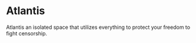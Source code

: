 Atlantis
===

Atlantis an isolated space that utilizes everything to protect your freedom to fight censorship.

<!-- Downloads
===

- [F-Droid](https://f-droid.org/app/xyz.yingshaoxo.atlantis) (Signed by F-Droid)
- [Custom F-Droid Repository](https://fdroid.typeblog.net) (Signed by PeterCxy, contains latest development versions)

You cannot switch between versions listed above that have different signature without uninstalling Shelter first.

Features
===

- Installing apps inside a work profile for isolation
- "Freeze" apps inside the work profile to prevent them from running or being woken up when you are not actively using them
- Installing two copies of the same app on the same device

Discussion & Support
===

- [Mailing List](https://lists.sr.ht/~petercxy/shelter)
- Matrix Chat Room: #shelter:neo.angry.im

__The GitHub Issue list and pull requests are not checked regularly. Please use the mailing list instead.__

Caveats & Known Issues
===

- Some caveats and known issues are discussed during the setup process of Shelter. __Please read through text in the setup wizard carefully__.
- Shelter is only as safe as the Work Profile implementation of the Android OS you are using. For details, see <https://support.google.com/work/android/answer/6191949?hl=en>

State of the Project, Feature Requests, etc.
===

Since Shelter simply makes use of the Work Profile APIs exposed by Android, there is a limited set of features that are possible to implement via the app. As we do not intend on leveraging (or "abusing") adb privileges, the features of Shelter can only be a strict subset of the exposed, unprivileged APIs.

As a result, we do not intend on adding a lot of new features to Shelter going forward, unless there is to be big changes in the capabilities of work profile APIs. Shelter is currently in an effective **maintenance mode**. Nevertheless, the author is still committed to regularly **adapting Shelter to all new Android versions as soon as possible after they are released** -- this includes upgrading the target SDK level, adapting to any new features or restrictions introduced by the new Android version, updating all dependencies, and so on. The author still relies on Shelter for his daily life, so Shelter will **not** become abandonware in the forseeable future.

Contributing
===

- [Weblate](https://weblate.typeblog.net/projects/shelter/shelter/) for contributing translations
- Sponsor me on [Patreon](https://www.patreon.com/PeterCxy)

<a href="http://weblate.typeblog.net/engage/shelter/?utm_source=widget">
  <img src="http://weblate.typeblog.net/widgets/shelter/-/shelter/multi-auto.svg" alt="Translation status" />
</a>

Uninstalling
===

To uninstall Shelter, please delete the work profile first in Settings -> Accounts, and then uninstall the Shelter app normally. -->
